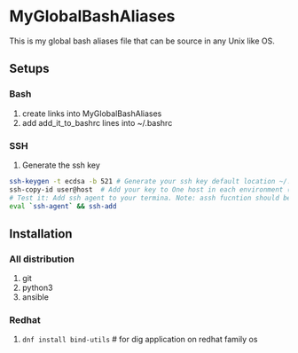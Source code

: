 # MyGlobalBashAliases
This is my global bash aliases file that can be source in any Unix like OS.

## Setups

### Bash 

1. create links into MyGlobalBashAliases
2. add add_it_to_bashrc lines into ~/.bashrc

### SSH

1. Generate the ssh key

```bash
ssh-keygen -t ecdsa -b 521 # Generate your ssh key default location ~/.shh/
ssh-copy-id user@host  # Add your key to One host in each environment (Dev, Test, Prod)
# Test it: Add ssh agent to your termina. Note: assh fucntion should be on your bash aliases 
eval `ssh-agent` && ssh-add
```

## Installation

### All distribution

1. git
2. python3
3. ansible

### Redhat

1. ```dnf install bind-utils``` # for dig application on redhat family os


